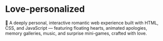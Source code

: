 # Love-personalized
🌹 A deeply personal, interactive romantic web experience built with HTML, CSS, and JavaScript — featuring floating hearts, animated apologies, memory galleries, music, and surprise mini-games, crafted with love.

